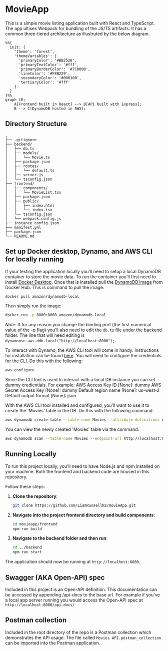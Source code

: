 # MovieApp

This is a simple movie listing application built with React and TypeScript. The app ultises Webpack for bundling of the JS/TS artifacts.
It has a common three-tiered architecture as illustruted by the below diagram.

```mermaid
%%{
  init: {
    'theme': 'forest',
    'themeVariables': {
      'primaryColor': '#BB2528',
      'primaryTextColor': '#fff',
      'primaryBorderColor': '#7C0000',
      'lineColor': '#F8B229',
      'secondaryColor': '#006100',
      'tertiaryColor': '#fff'
    }
  }
}%%
graph LR;
    A[Frontend built in React] --> B[API built with Express];
    B --> C[DynamoDB hosted in AWS];
```

## Directory Structure

```
.
├── .gitignore
├── backend/
│   ├── db.ts
│   ├── models/
│   │   └── Movie.ts
│   ├── package.json
│   ├── routes/
│   │   └── default.ts
│   ├── server.js
│   └── tsconfig.json
├── frontend/
│   ├── components/
│   │   └── MovieList.tsx
│   ├── package.json
│   ├── public/
│   │   ├── index.html
│   │   └── index.tsx
│   └── tsconfig.json
│   └── webpack.config.js
├── instance_config.json
├── manifest.yml
├── package.json
└── README.md
```

## Set up Docker desktop, Dynamo, and AWS CLI for locally running

If your testing the application locally you'll need to setup a local DynamoDB container to store the movie data. 
To run the container you'll first need to install [Docker Desktop](https://www.docker.com/products/docker-desktop/). 
Once that is installed pull the [DynamoDB image](https://hub.docker.com/r/amazon/dynamodb-local) from Docker Hub. This is command to pull the image:

```sh
docker pull amazon/dynamodb-local
```

Then simply run the image: 

```sh
docker run -p 8000:8000 amazon/dynamodb-local
```

*Note*: If for any reason you change the binding port (the first numerical value of the -p flag) you'll also need to edit the `db.ts` file under the backend folder. The line that will need editing is `dynamoose.aws.ddb.local("http://localhost:8000");`.

To interact with Dynamo, the AWS CLI tool will come in handy. Instructions for installation can be found [here](https://docs.aws.amazon.com/cli/latest/userguide/getting-started-install.html).
You will need to configure the credentials for the CLI. Do this with the following:

```sh
aws configure
```

Since the CLI tool is used to interact with a local DB instance you can set dummy credientials.
For example:
AWS Access Key ID [None]: dummy
AWS Secret Access Key [None]: dummy
Default region name [None]: us-west-2
Default output format [None]: json

With the AWS CLI tool installed and configured, you'll want to use it to create the 'Movies' table in the DB. Do this with the following command:

```sh
aws dynamodb create-table --table-name Movies --attribute-definitions AttributeName=id,AttributeType=S --key-schema AttributeName=id,KeyType=HASH --provisioned-throughput ReadCapacityUnits=5,WriteCapacityUnits=5 --region us-west-2 --endpoint-url http://localhost:8000 
```

You can view the newly created 'Movies' table via the command:

```sh
aws dynamodb scan --table-name Movies --endpoint-url http://localhost:8000
```


## Running Locally

To run this project locally, you'll need to have Node.js and npm installed on your machine. Both the frontend and backend code are housed in this repository. 

Follow these steps:

1. **Clone the repository**:

    ```sh
    git clone https://github.com/LiamRussellNZ/movieApp.git
    ```

2. **Navigate into the project frontend directory and build components**:

    ```sh
    cd movieapp/frontend
    npm run build
    ```

3. **Navigate to the backend folder and then run**:

    ```sh
    cd ../backend
    npm run start
    ```

The application should now be running at `http://localhost:8080`.

## Swagger (AKA Open-API) spec

Included in this project is an Open-API definition. This documentation can be accessed by appending /api-docs to the base url. For example if you've a local app server running you would access the Open-API spec at `http://localhost:8080/api-docs/`

## Postman collection

Included in the root directory of the repo is a Postman collection which demonstrates the API usage. The file called `Movies API.postman_collection` can be imported into the Postman application.